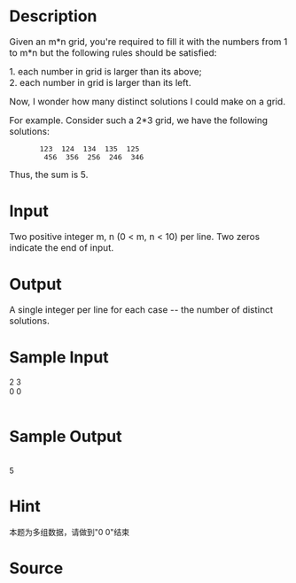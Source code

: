 
# Description

<div class="content"><p><span style="font-size: medium">Given an m*n grid, you&#39;re required to fill it with the numbers from 1 to m*n but the following rules should be satisfied:</span></p>
<p><span style="font-size: medium">1. each number in grid is larger than its above;<br/>
2. each number in grid is larger than its left.<br/>
</span></p>
<p><span style="font-size: medium">Now, I wonder how many distinct solutions I could make on a grid.</span></p>
<p><span style="font-size: medium">For example. Consider such a 2*3 grid, we have the following solutions:</span></p>
<pre><span style="font-size: medium">		123  124  134  135  125
		456  356  256  246  346
</span></pre>
<p><span style="font-size: medium">Thus, the sum is 5. </span></p>
<p></p></div>

# Input

<div class="content"><p><span style="font-size: medium">Two positive integer m, n (0 &lt; m, n &lt; 10) per line. Two zeros indicate the end of input.</span></p>
<p></p></div>

# Output

<div class="content"><p><span style="font-size: medium">A single integer per line for each case -- the number of distinct solutions.</span></p>
<p></p></div>

# Sample Input

<div class="content"><span class="sampledata">2 3<br/>
0 0<br/>
<br/>
</span></div>

# Sample Output

<div class="content"><span class="sampledata"><br/>
5<br/>
</span></div>

# Hint

<div class="content"><p></p><p>本题为多组数据，请做到&#34;0 0&#34;结束</p><p></p></div>

# Source

<div class="content"><p><a href="problemset.php?search="></a></p></div>

